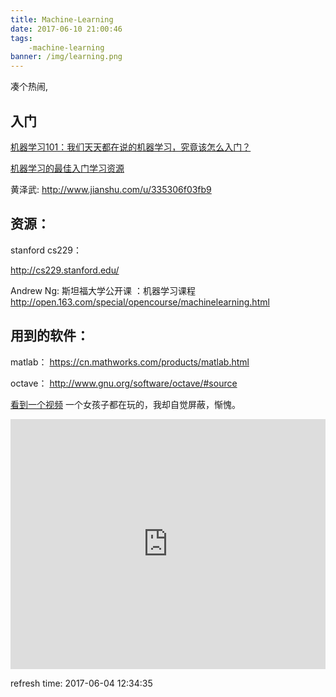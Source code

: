 ```yaml
---
title: Machine-Learning
date: 2017-06-10 21:00:46
tags:
    -machine-learning
banner: /img/learning.png
---
```


凑个热闹,

## 入门

[机器学习101：我们天天都在说的机器学习，究竟该怎么入门？](https://mp.weixin.qq.com/s?__biz=MzI0ODcxODk5OA==&mid=2247485749&idx=1&sn=a6424a7606513bb16545b5f089bca46e)

[机器学习的最佳入门学习资源](http://blog.jobbole.com/56256/)

黄泽武:
http://www.jianshu.com/u/335306f03fb9

## 资源：
stanford cs229：

http://cs229.stanford.edu/

Andrew Ng:
斯坦福大学公开课 ：机器学习课程
http://open.163.com/special/opencourse/machinelearning.html

## 用到的软件：

matlab：
https://cn.mathworks.com/products/matlab.html

octave：
http://www.gnu.org/software/octave/#source


[看到一个视频](https://codek.tv/v/M5glN6XjDv8/lian-li-machine-learning-with-node-js-jsunconf-2016/)
一个女孩子都在玩的，我却自觉屏蔽，惭愧。

<iframe width="100%" height="400px" src="https://www.youtube.com/embed/M5glN6XjDv8?list=PL1Z_7yg6Pa3AhqCOTQKm9X_Sl9xLdMKYo" frameborder="0" allowfullscreen></iframe>

refresh time:
 2017-06-04 12:34:35